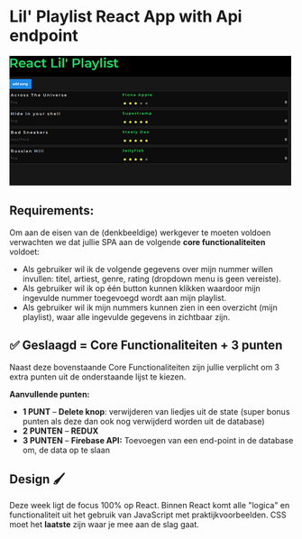 # Lil' Playlist React App with Api endpoint
![Lil'Playlist](playlist.png)

## Requirements:

Om aan de eisen van de (denkbeeldige) werkgever te moeten voldoen verwachten we dat jullie SPA aan de volgende **core functionaliteiten** voldoet:

- Als gebruiker wil ik de volgende gegevens over mijn nummer willen invullen: titel, artiest, genre, rating (dropdown menu is geen vereiste).
- Als gebruiker wil ik op één button kunnen klikken waardoor mijn ingevulde nummer toegevoegd wordt aan mijn playlist.
- Als gebruiker wil ik mijn nummers kunnen zien in een overzicht (mijn playlist), waar alle ingevulde gegevens in zichtbaar zijn.

## ✅ Geslaagd = Core Functionaliteiten + 3 punten

Naast deze bovenstaande Core Functionaliteiten zijn jullie verplicht om 3 extra punten uit de onderstaande lijst te kiezen.

**Aanvullende punten:**

- **1 PUNT** – **Delete knop**: verwijderen van liedjes uit de state (super bonus punten als deze dan ook nog verwijderd worden uit de database)
- **2 PUNTEN** – **REDUX**
- **3 PUNTEN** – **Firebase API:** Toevoegen van een end-point in de database om, de data op te slaan

## Design 🖌️
Deze week ligt de focus 100% op React. Binnen React komt alle "logica" en functionaliteit uit het gebruik van JavaScript met praktijkvoorbeelden. CSS moet het **laatste** zijn waar je mee aan de slag gaat.
